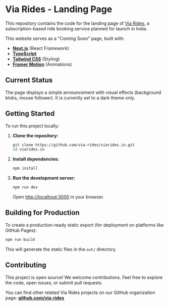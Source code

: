 # Via Rides - Landing Page

This repository contains the code for the landing page of [Via Rides](https://viarides.in), a subscription-based ride booking service planned for launch in India.

This website serves as a "Coming Soon" page, built with:

*   **[Next.js](https://nextjs.org/)** (React Framework)
*   **[TypeScript](https://www.typescriptlang.org/)**
*   **[Tailwind CSS](https://tailwindcss.com/)** (Styling)
*   **[Framer Motion](https://www.framer.com/motion/)** (Animations)

## Current Status

The page displays a simple announcement with visual effects (background blobs, mouse follower). It is currently set to a dark theme only.

## Getting Started

To run this project locally:

1.  **Clone the repository:**
    ```bash
    git clone https://github.com/via-rides/viarides.in.git
    cd viarides.in
    ```
2.  **Install dependencies:**
    ```bash
    npm install
    ```
3.  **Run the development server:**
    ```bash
    npm run dev
    ```
    Open [http://localhost:3000](http://localhost:3000) in your browser.

## Building for Production

To create a production-ready static export (for deployment on platforms like GitHub Pages):

```bash
npm run build
```

This will generate the static files in the `out/` directory.

## Contributing

This project is open source! We welcome contributions. Feel free to explore the code, open issues, or submit pull requests.

You can find other related Via Rides projects on our GitHub organization page:
[**github.com/via-rides**](https://github.com/via-rides)
